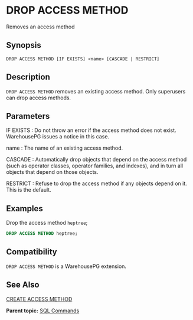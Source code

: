 # DROP ACCESS METHOD 

Removes an access method

## <a id="section2"></a>Synopsis 

``` {#sql_command_synopsis}
DROP ACCESS METHOD [IF EXISTS] <name> [CASCADE | RESTRICT]
```

## <a id="section3"></a>Description 

`DROP ACCESS METHOD` removes an existing access method. Only superusers can drop access methods.

## <a id="section4"></a>Parameters 

IF EXISTS
:   Do not throw an error if the access method does not exist. WarehousePG issues a notice in this case.

name
:   The name of an existing access method.

CASCADE
:   Automatically drop objects that depend on the access method \(such as operator classes, operator families, and indexes\), and in turn all objects that depend on those objects.

RESTRICT
:   Refuse to drop the access method if any objects depend on it. This is the default.

## <a id="section5"></a>Examples 

Drop the access method `heptree`;

``` sql
DROP ACCESS METHOD heptree;
```

## <a id="section6"></a>Compatibility 

`DROP ACCESS METHOD` is a WarehousePG extension.

## <a id="section7"></a>See Also 

[CREATE ACCESS METHOD](CREATE_ACCESS_METHOD.html)

**Parent topic:** [SQL Commands](../sql_commands/sql_ref.html)

